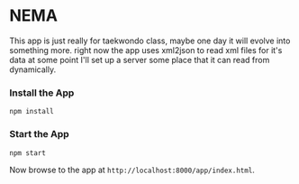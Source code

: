 # NEMA
This app is just really for taekwondo class, maybe one day it will evolve into something more.
right now the app uses xml2json to read xml files for it's data at some point I'll set up a server some place that it can read from dynamically.

### Install the App
```
npm install
```

### Start the App
```
npm start
```

Now browse to the app at
`http://localhost:8000/app/index.html`.
